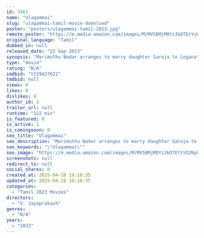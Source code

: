 ```yaml
---
id: 3461
name: "Ulagammai"
slug: "ulagammai-tamil-movie-download"
poster: "posters/ulagammai-tamil-2023.jpg"
remote_poster: "https://m.media-amazon.com/images/M/MV5BMjM0YzJkOTEtYzQ2Ny00ZTdiLWE0MTItNDNiYmQ5ZWMzMTNlXkEyXkFqcGdeQXVyMTUzNTgzNzM0._V1_SX300.jpg"
original_language: "Tamil"
dubbed_in: null
released_date: "22 Sep 2023"
synopsis: "Marimuthu Nadar arranges to marry daughter Saroja to Loganathan, an educated young man. However, Loganathan mistakes Saroja's companion Ulagammai as the bride. When Ulagammai reveals the truth, Loganathan rejects Saroja, causing t..."
type: "movie"
rating: "N/A"
imdbid: "tt29437622"
tmdbid: null
views: 0
likes: 0
dislikes: 0
author_id: 1
trailer_url: null
runtime: "122 min"
is_featured: 0
is_active: 1
is_comingsoon: 0
seo_title: "Ulagammai"
seo_description: "Marimuthu Nadar arranges to marry daughter Saroja to Loganathan, an educated young man. However, Loganathan mistakes Saroja's companion Ulagammai as the bride. When Ulagammai reveals the truth, Loganathan rejects Saroja, causing t..."
seo_keywords: "\"Ulagammai\""
seo_image: "https://m.media-amazon.com/images/M/MV5BMjM0YzJkOTEtYzQ2Ny00ZTdiLWE0MTItNDNiYmQ5ZWMzMTNlXkEyXkFqcGdeQXVyMTUzNTgzNzM0._V1_SX300.jpg"
screenshots: null
redirect_to: null
social_shares: 0
created_at: 2025-04-18 19:10:35
updated_at: 2025-04-18 19:10:35
categories:
  - "Tamil 2023 Movies"
directors:
  - "V. Jayaprakash"
genres:
  - "N/A"
years:
  - "2023"
---
```

